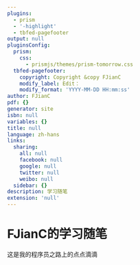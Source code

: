 ```yaml
---
plugins:
  - prism
  - '-highlight'
  - tbfed-pagefooter
output: null
pluginsConfig:
  prism:
    css:
      - prismjs/themes/prism-tomorrow.css
  tbfed-pagefooter:
    copyright: Copyright &copy FJianC
    modify_label: Edit：
    modify_format: 'YYYY-MM-DD HH:mm:ss'
author: FJianC
pdf: {}
generator: site
isbn: null
variables: {}
title: null
language: zh-hans
links:
  sharing:
    all: null
    facebook: null
    google: null
    twitter: null
    weibo: null
  sidebar: {}
description: 学习随笔
extension: 'null'
---
```


# FJianC的学习随笔

这是我的程序员之路上的点点滴滴

